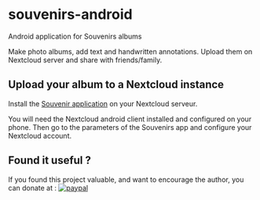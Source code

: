 # souvenirs-android

Android application for Souvenirs albums

Make photo albums, add text and handwritten annotations.
Upload them on Nextcloud server and share with friends/family.

## Upload your album to a Nextcloud instance

Install the [Souvenir application](https://github.com/zorgluf/souvenirs-nextcloud) on your Nextcloud serveur.

You will need the Nextcloud android client installed and configured on your phone. Then go to the parameters of the Souvenirs app and configure your Nextcloud account.

## Found it useful ?

If you found this project valuable, and want to encourage the author, you can donate at :
[![paypal](https://www.paypalobjects.com/en_US/i/btn/btn_donateCC_LG.gif)](https://www.paypal.com/cgi-bin/webscr?cmd=_s-xclick&hosted_button_id=TRY8KXAN39KJL&source=url)
